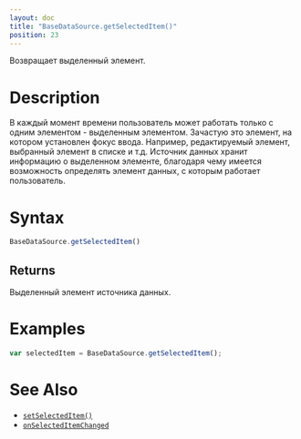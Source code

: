 ```yaml
---
layout: doc
title: "BaseDataSource.getSelectedItem()"
position: 23
---
```


Возвращает выделенный элемент.

# Description

В каждый момент времени пользователь может работать только с одним элементом - выделенным элементом.
Зачастую это элемент, на котором установлен фокус ввода. Например, редактируемый элемент, выбранный
элемент в списке и т.д. Источник данных хранит информацию о выделенном элементе, благодаря чему
имеется возможность определять элемент данных, с которым работает пользователь.

# Syntax

```js
BaseDataSource.getSelectedItem()
```

## Returns

Выделенный элемент источника данных.

# Examples

```js
var selectedItem = BaseDataSource.getSelectedItem();
```

# See Also

* [`setSelectedItem()`](../BaseDataSource.setSelectedItem/)
* [`onSelectedItemChanged`](../BaseDataSource.onSelectedItemChanged/)
